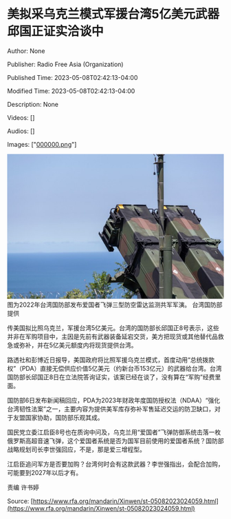# 美拟采乌克兰模式军援台湾5亿美元武器 邱国正证实洽谈中

Author: None

Publisher: Radio Free Asia (Organization)

Published Time: 2023-05-08T02:42:13-04:00

Modified Time: 2023-05-08T02:42:13-04:00

Description: None

Videos: []

Audios: []

Images: ["[000000.png](000000.png)"]

<!--METADATA-->

![](../Images/rfamandarin/2023-05-08T02-42-13-04-00/000000.png)图为2022年台湾国防部发布爱国者飞弹三型防空雷达监测共军军演。 [](https://www.rfa.org/mandarin/Xinwen/st-05082023024059.html/@@images/image)台湾国防部提供

传美国拟比照乌克兰，军援台湾5亿美元。台湾的国防部长邱国正8号表示，这些并非在军购项目中，主因是先前有武器装备延宕交货，美方把现货或其他替代品救急或弥补，并在5亿美元额度内将现货提供台湾。

路透社和彭博近日报导，美国政府将比照军援乌克兰模式，首度动用“总统拨款权”（PDA）直接无偿供应价值5亿美元（约新台币153亿元）的武器给台湾。台湾国防部长邱国正8日在立法院答询证实，该案已经在谈了，没有算在“军购”经费里面。

国防部6日发布新闻稿回应，PDA为2023年财政年度国防授权法（NDAA）“强化台湾韧性法案”之一，主要内容为提供美军库存弥补军售延迟交运的防卫缺口，对于友盟国家协助，国防部乐观其成。

国民党立委江启臣8号也在质询中问及，乌克兰用“爱国者”飞弹防御系统击落一枚俄罗斯高超音速飞弹，这个爱国者系统是否为国军目前使用的爱国者系统？国防部战略规划司长李世强回应，不是，那是爱三增程型。

江启臣追问军方是否要加购？台湾何时会有这款武器？李世强指出，会配合加购，可能要到2027年以后才有。

责编 许书婷

Source: [https://www.rfa.org/mandarin/Xinwen/st-05082023024059.html](https://www.rfa.org/mandarin/Xinwen/st-05082023024059.html)